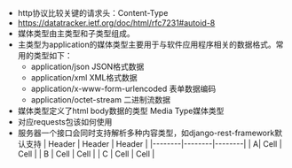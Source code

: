 - http协议比较关键的请求头：Content-Type
- https://datatracker.ietf.org/doc/html/rfc7231#autoid-8
- 媒体类型由主类型和子类型组成。
- 主类型为application的媒体类型主要用于与软件应用程序相关的数据格式。常用的类型如下：
  - application/json JSON格式数据
  - application/xml XML格式数据
  - application/x-www-form-urlencoded 表单数据编码
  - application/octet-stream 二进制流数据
- 媒体类型定义了html body数据的类型
Media Type媒体类型
- 对应requests包该如何使用
- 服务器一个接口会同时支持解析多种内容类型，如django-rest-framework默认支持
| Header | Header | Header |
|--------|--------|--------|
| A| Cell | Cell |
| B | Cell | Cell |
| C | Cell | Cell | 